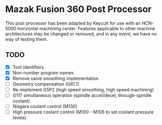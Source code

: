 # Mazak Fusion 360 Post Processor

This post processor has been adapted by Keycult for use with an HCN-5000 horizontal machining center. Features applicable to other machine architectures may be changed or removed, and in any event, we have no way of testing them.

## TODO

- [x] Tool identifiers
- [x] Non-number program names
- [x] Remove naive smoothing implementation
- [ ] Geometry compensation (G61.1)
- [ ] Re-implement G5P2 (high speed smoothing, high speed machining)
- [ ] G117 simultaneous operation (spindle accel/decel, through-spindle coolant)
- [ ] Niagara coolant control (M130)
- [ ] High pressure coolant control (M100 - M106 to set coolant pressure levels)
